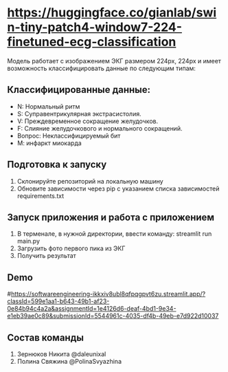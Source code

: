 # https://huggingface.co/gianlab/swin-tiny-patch4-window7-224-finetuned-ecg-classification #

Модель работает с изображением ЭКГ размером 224px, 224px и имеет возможность классифицировать данные по следующим типам:

## Классифицированные данные: ##

* N: Нормальный ритм
* S: Суправентрикулярная экстрасистолия.
* V: Преждевременное сокращение желудочков.
* F: Слияние желудочкового и нормального сокращений.
* Вопрос: Неклассифицируемый бит
* М: инфаркт миокарда

## Подготовка к запуску ##

1. Склонируйте репозиторий на локальную машину
2. Обновите зависимости через pip с указанием списка зависимостей requirements.txt

## Запуск приложения и работа с приложением ##

1. В терменале, в нужной директории,  ввести команду: streamlit run main.py
2. Загрузить фото первого пика из ЭКГ
3. Получить результат

## Demo ##

#https://softwareengineering-ikkxiv8ubl8qfpqgpvt6zu.streamlit.app/?classId=599e1aa1-b643-49b1-af23-0e84b94c4a2a&assignmentId=1e4126d6-deaf-4bd1-9e34-e1eb39ae0c89&submissionId=5544961c-4035-df4b-49eb-e7d922d10037

## Состав команды ##

1. Зернюков Никита @daleunixal
2. Полина Свяжина @PolinaSvyazhina